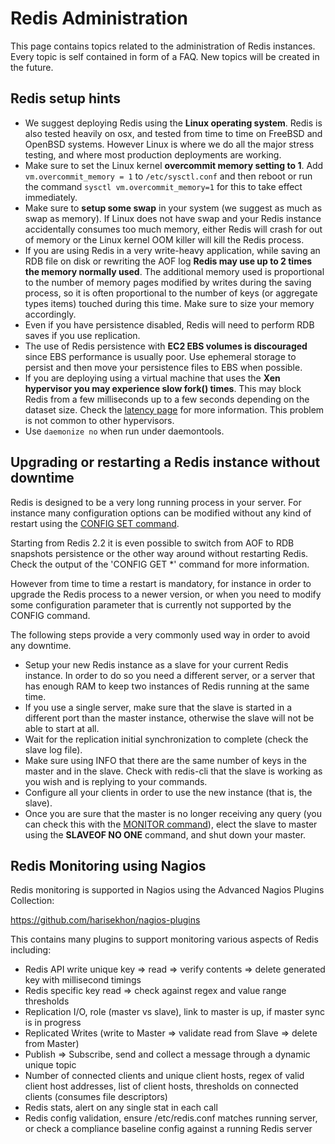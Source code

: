 Redis Administration
===

This page contains topics related to the administration of Redis instances.
Every topic is self contained in form of a FAQ. New topics will be created in the future.

Redis setup hints
-----------------

+ We suggest deploying Redis using the **Linux operating system**. Redis is also tested heavily on osx, and tested from time to time on FreeBSD and OpenBSD systems. However Linux is where we do all the major stress testing, and where most production deployments are working.
+ Make sure to set the Linux kernel **overcommit memory setting to 1**. Add `vm.overcommit_memory = 1` to `/etc/sysctl.conf` and then reboot or run the command `sysctl vm.overcommit_memory=1` for this to take effect immediately.
+ Make sure to **setup some swap** in your system (we suggest as much as swap as memory). If Linux does not have swap and your Redis instance accidentally consumes too much memory, either Redis will crash for out of memory or the Linux kernel OOM killer will kill the Redis process.
+ If you are using Redis in a very write-heavy application, while saving an RDB file on disk or rewriting the AOF log **Redis may use up to 2 times the memory normally used**. The additional memory used is proportional to the number of memory pages modified by writes during the saving process, so it is often proportional to the number of keys (or aggregate types items) touched during this time. Make sure to size your memory accordingly.
+ Even if you have persistence disabled, Redis will need to perform RDB saves if you use replication.
+ The use of Redis persistence with **EC2 EBS volumes is discouraged** since EBS performance is usually poor. Use ephemeral storage to persist and then move your persistence files to EBS when possible.
+ If you are deploying using a virtual machine that uses the **Xen hypervisor you may experience slow fork() times**. This may block Redis from a few milliseconds up to a few seconds depending on the dataset size. Check the [latency page](/topics/latency) for more information. This problem is not common to other hypervisors.
+ Use `daemonize no` when run under daemontools.

Upgrading or restarting a Redis instance without downtime
-------------------------------------------------------

Redis is designed to be a very long running process in your server.
For instance many configuration options can be modified without any kind of restart using the [CONFIG SET command](/commands/config-set).

Starting from Redis 2.2 it is even possible to switch from AOF to RDB snapshots persistence or the other way around without restarting Redis. Check the output of the 'CONFIG GET *' command for more information.

However from time to time a restart is mandatory, for instance in order to upgrade the Redis process to a newer version, or when you need to modify some configuration parameter that is currently not supported by the CONFIG command.

The following steps provide a very commonly used way in order to avoid any downtime.

* Setup your new Redis instance as a slave for your current Redis instance. In order to do so you need a different server, or a server that has enough RAM to keep two instances of Redis running at the same time.
* If you use a single server, make sure that the slave is started in a different port than the master instance, otherwise the slave will not be able to start at all.
* Wait for the replication initial synchronization to complete (check the slave log file).
* Make sure using INFO that there are the same number of keys in the master and in the slave. Check with redis-cli that the slave is working as you wish and is replying to your commands.
* Configure all your clients in order to use the new instance (that is, the slave).
* Once you are sure that the master is no longer receiving any query (you can check this with the [MONITOR command](/commands/monitor)), elect the slave to master using the **SLAVEOF NO ONE** command, and shut down your master.

Redis Monitoring using Nagios
-----------------------------

Redis monitoring is supported in Nagios using the Advanced Nagios Plugins Collection:

https://github.com/harisekhon/nagios-plugins

This contains many plugins to support monitoring various aspects of Redis including:

+ Redis API write unique key => read => verify contents => delete generated key with millisecond timings
+ Redis specific key read => check against regex and value range thresholds
+ Replication I/O, role (master vs slave), link to master is up, if master sync is in progress
+ Replicated Writes (write to Master => validate read from Slave => delete from Master)
+ Publish => Subscribe, send and collect a message through a dynamic unique topic
+ Number of connected clients and unique client hosts, regex of valid client host addresses, list of client hosts, thresholds on connected clients (consumes file descriptors)
+ Redis stats, alert on any single stat in each call
+ Redis config validation, ensure /etc/redis.conf matches running server, or check a compliance baseline config against a running Redis server
